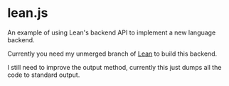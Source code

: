 # lean.js
An example of using Lean's backend API to implement a new language backend.

Currently you need my unmerged branch of [Lean](https://github.com/jroesch/lean/tree/direct-calls) to build this backend.

I still need to improve the output method, currently this just dumps all the code to standard output.
